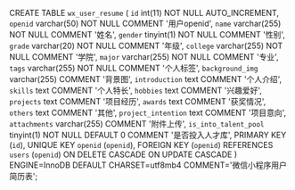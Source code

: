 CREATE TABLE `wx_user_resume` (
  `id` int(11) NOT NULL AUTO_INCREMENT,
  `openid` varchar(50) NOT NULL COMMENT '用户openid',
  `name` varchar(255) NOT NULL COMMENT '姓名',
  `gender` tinyint(1) NOT NULL COMMENT '性别',
  `grade` varchar(20) NOT NULL COMMENT '年级',
  `college` varchar(255) NOT NULL COMMENT '学院',
  `major` varchar(255) NOT NULL COMMENT '专业',
  `tags` varchar(255) NOT NULL COMMENT '个人标签',
  `background_img` varchar(255) COMMENT '背景图',
  `introduction` text COMMENT '个人介绍',
  `skills` text COMMENT '个人特长',
  `hobbies` text COMMENT '兴趣爱好',
  `projects` text COMMENT '项目经历',
  `awards` text COMMENT '获奖情况',
  `others` text COMMENT '其他',
  `project_intention` text COMMENT '项目意向',
  `attachments` varchar(255) COMMENT '附件上传',
  `is_into_talent_pool` tinyint(1) NOT NULL DEFAULT 0 COMMENT '是否投入人才库',
  PRIMARY KEY (`id`),
  UNIQUE KEY `openid` (`openid`),
  FOREIGN KEY (`openid`) REFERENCES `users` (`openid`) ON DELETE CASCADE ON UPDATE CASCADE
) ENGINE=InnoDB DEFAULT CHARSET=utf8mb4 COMMENT='微信小程序用户简历表';